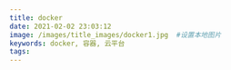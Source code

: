```yaml
---
title: docker
date: 2021-02-02 23:03:12
image: /images/title_images/docker1.jpg  #设置本地图片
keywords: docker, 容器, 云平台
tags:
---
```

